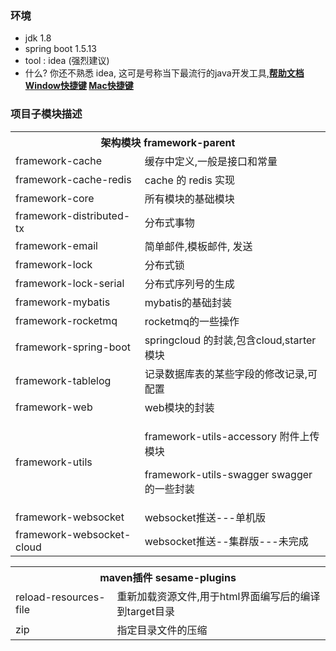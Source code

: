 ### 环境
- jdk 1.8
- spring boot 1.5.13
- tool : idea (强烈建议)
- 什么? 你还不熟悉 idea, 这可是号称当下最流行的java开发工具,**[帮助文档](https://github.com/judasn/IntelliJ-IDEA-Tutorial) [Window快捷键](https://github.com/judasn/IntelliJ-IDEA-Tutorial/blob/master/keymap-introduce.md) [Mac快捷键](https://github.com/judasn/IntelliJ-IDEA-Tutorial/blob/master/keymap-mac-introduce.md)** 

### 项目子模块描述
<table>
    <tr>
        <th colspan="2">架构模块 framework-parent</th>
    </tr>
    <tr>
        <td>framework-cache</td>
        <td>缓存中定义,一般是接口和常量</td>
    </tr>
    <tr>
        <td>framework-cache-redis</td>
        <td>cache 的 redis 实现</td>
    </tr>
    <tr>
        <td>framework-core</td>
        <td>所有模块的基础模块</td>
    </tr>
    <tr>
        <td>framework-distributed-tx</td>
        <td>分布式事物</td>
    </tr>
    <tr>
        <td>framework-email</td>
        <td>简单邮件,模板邮件, 发送</td>
    </tr>
    <tr>
        <td>framework-lock</td>
        <td>分布式锁</td>
    </tr>
    <tr>
        <td>framework-lock-serial</td>
        <td>分布式序列号的生成</td>
    </tr>
    <tr>
        <td>framework-mybatis</td>
        <td>mybatis的基础封装</td>
    </tr>
    <tr>
        <td>framework-rocketmq</td>
        <td>rocketmq的一些操作</td>
    </tr>
    <tr>
        <td>framework-spring-boot</td>
        <td>springcloud 的封装,包含cloud,starter模块</td>
    </tr>
    <tr>
        <td>framework-tablelog</td>
        <td>记录数据库表的某些字段的修改记录,可配置</td>
    </tr>
    <tr>
        <td>framework-web</td>
        <td>web模块的封装</td>
    </tr>
    <tr>
        <td>framework-utils</td>
        <td>
            <p>framework-utils-accessory  附件上传模块</p>
            <p>framework-utils-swagger  swagger的一些封装</p>
        </td>
    </tr>
    <tr>
        <td>framework-websocket</td>
        <td>websocket推送---单机版</td>
    </tr>
    <tr>
        <td>framework-websocket-cloud</td>
        <td>websocket推送--集群版---未完成</td>
    </tr>
</table>

<table>
    <tr>
        <th colspan="2">maven插件 sesame-plugins</th>
    </tr>
    <tr>
        <td>reload-resources-file</td>
        <td>重新加载资源文件,用于html界面编写后的编译到target目录</td>
    </tr>
    <tr>
        <td>zip</td>
        <td>指定目录文件的压缩</td>
    </tr>
</table>
